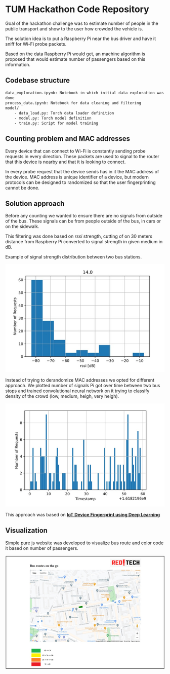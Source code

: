 # TUM Hackathon Code Repository

Goal of the hackathon challenge was to estimate number of people in the public transport and show to the user how
crowded the vehicle is.

The solution idea is to put a Raspberry Pi near the bus driver and have it sniff for Wi-Fi probe packets.

Based on the data Raspberry Pi would get, an machine algorithm is proposed that would estimate number of passengers based on 
this information.

## Codebase structure

```
data_exploration.ipynb: Notebook in which initial data exploration was done
process_data.ipynb: Notebook for data cleaning and filtering
model/
    - data_load.py: Torch data loader definition
    - model.py: Torch model definition
    - train.py: Script for model training
```

## Counting problem and MAC addresses

Every device that can connect to Wi-Fi is constantly sending probe requests in every direction.
These packets are used to signal to the router that this device is nearby and that it is looking to connect.

In every probe request that the device sends has in it the MAC address of the device.
MAC address is unique identifier of a device, but modern protocols can be designed to randomized so that the user
fingerprinting cannot be done.

## Solution approach

Before any counting we wanted to ensure there are no signals from outside of the bus.
These signals can be from people outside of the bus, in cars or on the sidewalk.

This filtering was done based on _rssi_ strength, cutting of on 30 meters distance from
Raspberry Pi converted to signal strength in given medium in dB.

Example of signal strength distribution between two bus stations.

![rssi](src/rssi.png)

Instead of trying to derandomize MAC addresses we opted for different approach.
We plotted number of signals Pi got over time between two bus stops and trained 
convolutional neural network on it trying to classify density of the crowd (low, medium, heigh, very heigh).

![time](src/time.png)

This approach was based on [**IoT Device Fingerprint using Deep Learning**](https://arxiv.org/pdf/1902.01926)
## Visualization

Simple pure js website was developed to visualize bus route and color code it based on number of passengers.

![web](src/website.png)